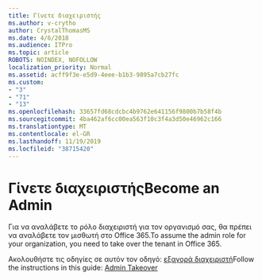 ```yaml
---
title: Γίνετε διαχειριστής
ms.author: v-crytho
author: CrystalThomasMS
ms.date: 4/6/2018
ms.audience: ITPro
ms.topic: article
ROBOTS: NOINDEX, NOFOLLOW
localization_priority: Normal
ms.assetid: acff9f3e-e5d9-4eee-b1b3-9895a7cb27fc
ms.custom:
- "3"
- "71"
- "13"
ms.openlocfilehash: 33657fd68cdcbc4b9762e641156f9800b7b58f4b
ms.sourcegitcommit: 4ba462af6cc00ea563f10c3f4a3d50e46962c166
ms.translationtype: MT
ms.contentlocale: el-GR
ms.lasthandoff: 11/19/2019
ms.locfileid: "38715420"
---
```

# <a name="become-an-admin"></a><span data-ttu-id="57d51-102">Γίνετε διαχειριστής</span><span class="sxs-lookup"><span data-stu-id="57d51-102">Become an Admin</span></span>

<span data-ttu-id="57d51-103">Για να αναλάβετε το ρόλο διαχειριστή για τον οργανισμό σας, θα πρέπει να αναλάβετε τον μισθωτή στο Office 365.</span><span class="sxs-lookup"><span data-stu-id="57d51-103">To assume the admin role for your organization, you need to take over the tenant in Office 365.</span></span>
  
<span data-ttu-id="57d51-104">Ακολουθήστε τις οδηγίες σε αυτόν τον οδηγό: [εξαγορά διαχειριστή](https://docs.microsoft.com/azure/active-directory/users-groups-roles/domains-admin-takeover)</span><span class="sxs-lookup"><span data-stu-id="57d51-104">Follow the instructions in this guide: [Admin Takeover](https://docs.microsoft.com/azure/active-directory/users-groups-roles/domains-admin-takeover)</span></span>
